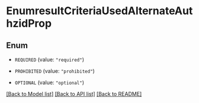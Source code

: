 # EnumresultCriteriaUsedAlternateAuthzidProp

## Enum


* `REQUIRED` (value: `"required"`)

* `PROHIBITED` (value: `"prohibited"`)

* `OPTIONAL` (value: `"optional"`)


[[Back to Model list]](../README.md#documentation-for-models) [[Back to API list]](../README.md#documentation-for-api-endpoints) [[Back to README]](../README.md)


